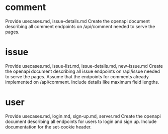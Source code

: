 # comment
Provide usecases.md, issue-details.md
Create the openapi document describing all comment endpoints on /api/comment needed to serve the pages.

# issue
Provide usecases.md, issue-list.md, issue-details.md, new-issue.md
Create the openapi document describing all issue endpoints on /api/issue needed to serve the pages. Assume that the endpoints for comments already implemented on /api/comment.
Include details like maximum field lengths.

# user
Provide usecases.md, login.md, sign-up.md, server.md
Create the openapi document describing all endpoints for users to login and sign up.
Include documentation for the set-cookie header.